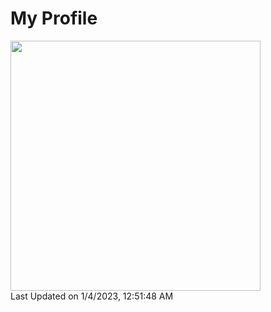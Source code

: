 # My Profile

<!--START_SECTION:lapras-card-->
<a href="https://lapras.com/public/2YK73VF" target="_blank" rel="noopener noreferrer"><img src="https://lapras-card-generator.vercel.app/api/svg?e=3.39&b=3.36&i=3.67&b1=%23020E27&b2=%230E5593&i1=%23004736&i2=%2300bf8f&l=en" width="400" ></a>  
Last Updated on 1/4/2023, 12:51:48 AM
<!--END_SECTION:lapras-card-->
